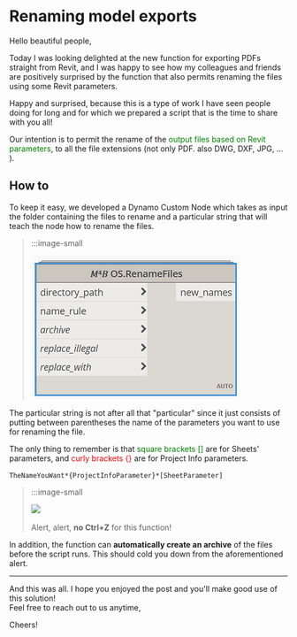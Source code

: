 <!-- {
"createdAt": "Sep 18, 2022",
"title": "Renaming model exports",
"tags": ["M4B package", "pyRevit/ryM4B", "Bim-Coordinator"],
"votes": 0,
"views": 123,
"published": true
} -->

# Renaming model exports

Hello beautiful people,

Today I was looking delighted at the new function for exporting PDFs straight from Revit, and I was happy to see how my colleagues and friends are positively surprised by the function that also permits renaming the files using some Revit parameters.

Happy and surprised, because this is a type of work I have seen people doing for long and for which we prepared a script that is the time to share with you all!

Our intention is to permit the rename of the <span style="color:green">output files based on Revit parameters</span>, to all the file extensions (not only PDF. also DWG, DXF, JPG, ... ).

## How to

To keep it easy, we developed a Dynamo Custom Node which takes as input the folder containing the files to rename and a particular string that will teach the node how to rename the files.

> :::image-small
>
> ![](./media/renaming-model-exports.png)

The particular string is not after all that "particular" since it just consists of putting between parentheses the name of the parameters you want to use for renaming the file.

The only thing to remember is that <span style="color:green">square brackets [] </span>are for Sheets' parameters, and <span style="color:red">curly brackets {}</span> are for Project Info parameters.

    TheNameYouWant*{ProjectInfoParameter}*[SheetParameter]

> :::image-small
>
> ![](https://media1.giphy.com/media/eImrJKnOmuBDmqXNUj/giphy.gif)
>
> Alert, alert, **no Ctrl+Z** for this function!

In addition, the function can **automatically create an archive** of the files before the script runs. This should cold you down from the aforementioned alert.

---

And this was all. I hope you enjoyed the post and you'll make good use of this solution!<br />
Feel free to reach out to us anytime,

Cheers!
